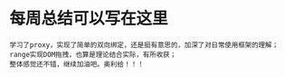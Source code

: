 # 每周总结可以写在这里
    学习了proxy，实现了简单的双向绑定，还是挺有意思的，加深了对日常使用框架的理解；
    range实现DOM拖拽，也算是理论结合实际，有所收获；
    整体感觉还不错，继续加油吧。奥利给！！！